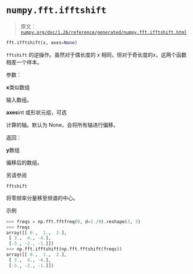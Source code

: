 # `numpy.fft.ifftshift`

> 原文：[`numpy.org/doc/1.26/reference/generated/numpy.fft.ifftshift.html`](https://numpy.org/doc/1.26/reference/generated/numpy.fft.ifftshift.html)

```py
fft.ifftshift(x, axes=None)
```

`fftshift` 的逆操作。虽然对于偶长度的 *x* 相同，但对于奇长度的*x*，这两个函数相差一个样本。

参数：

**x**类似数组

输入数组。

**axes**int 或形状元组，可选

计算的轴。默认为 None，会将所有轴进行偏移。

返回：

**y**数组

偏移后的数组。

另请参阅

`fftshift`

将零频率分量移至频谱的中心。

示例

```py
>>> freqs = np.fft.fftfreq(9, d=1./9).reshape(3, 3)
>>> freqs
array([[ 0.,  1.,  2.],
 [ 3.,  4., -4.],
 [-3., -2., -1.]])
>>> np.fft.ifftshift(np.fft.fftshift(freqs))
array([[ 0.,  1.,  2.],
 [ 3.,  4., -4.],
 [-3., -2., -1.]]) 
```
